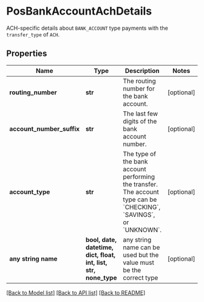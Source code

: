# PosBankAccountAchDetails

ACH-specific details about `BANK_ACCOUNT` type payments with the `transfer_type` of `ACH`.

## Properties
Name | Type | Description | Notes
------------ | ------------- | ------------- | -------------
**routing_number** | **str** | The routing number for the bank account. | [optional] 
**account_number_suffix** | **str** | The last few digits of the bank account number. | [optional] 
**account_type** | **str** | The type of the bank account performing the transfer. The account type can be &#x60;CHECKING&#x60;, &#x60;SAVINGS&#x60;, or &#x60;UNKNOWN&#x60;. | [optional] 
**any string name** | **bool, date, datetime, dict, float, int, list, str, none_type** | any string name can be used but the value must be the correct type | [optional]

[[Back to Model list]](../../README.md#documentation-for-models) [[Back to API list]](../../README.md#documentation-for-api-endpoints) [[Back to README]](../../README.md)



